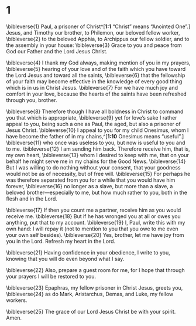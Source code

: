 # 1 
\bibleverse{1} Paul, a prisoner of Christ^[**1:1** “Christ” means “Anointed One”.] Jesus, and Timothy our brother, to Philemon, our beloved fellow worker, \bibleverse{2} to the beloved Apphia, to Archippus our fellow soldier, and to the assembly in your house: \bibleverse{3} Grace to you and peace from God our Father and the Lord Jesus Christ. 


\bibleverse{4} I thank my God always, making mention of you in my prayers, \bibleverse{5} hearing of your love and of the faith which you have toward the Lord Jesus and toward all the saints, \bibleverse{6} that the fellowship of your faith may become effective in the knowledge of every good thing which is in us in Christ Jesus. \bibleverse{7} For we have much joy and comfort in your love, because the hearts of the saints have been refreshed through you, brother. 

\bibleverse{8} Therefore though I have all boldness in Christ to command you that which is appropriate, \bibleverse{9} yet for love’s sake I rather appeal to you, being such a one as Paul, the aged, but also a prisoner of Jesus Christ. \bibleverse{10} I appeal to you for my child Onesimus, whom I have become the father of in my chains,^[**1:10** Onesimus means “useful”.] \bibleverse{11} who once was useless to you, but now is useful to you and to me. \bibleverse{12} I am sending him back. Therefore receive him, that is, my own heart, \bibleverse{13} whom I desired to keep with me, that on your behalf he might serve me in my chains for the Good News. \bibleverse{14} But I was willing to do nothing without your consent, that your goodness would not be as of necessity, but of free will. \bibleverse{15} For perhaps he was therefore separated from you for a while that you would have him forever, \bibleverse{16} no longer as a slave, but more than a slave, a beloved brother—especially to me, but how much rather to you, both in the flesh and in the Lord. 


\bibleverse{17} If then you count me a partner, receive him as you would receive me. \bibleverse{18} But if he has wronged you at all or owes you anything, put that to my account. \bibleverse{19} I, Paul, write this with my own hand: I will repay it (not to mention to you that you owe to me even your own self besides). \bibleverse{20} Yes, brother, let me have joy from you in the Lord. Refresh my heart in the Lord. 

\bibleverse{21} Having confidence in your obedience, I write to you, knowing that you will do even beyond what I say. 

\bibleverse{22} Also, prepare a guest room for me, for I hope that through your prayers I will be restored to you. 

\bibleverse{23} Epaphras, my fellow prisoner in Christ Jesus, greets you, \bibleverse{24} as do Mark, Aristarchus, Demas, and Luke, my fellow workers. 

\bibleverse{25} The grace of our Lord Jesus Christ be with your spirit. Amen. 
